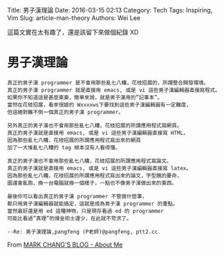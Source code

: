 Title: 男子漢理論
Date: 2016-03-15 02:13
Category: Tech
Tags: Inspiring, Vim
Slug: article-man-theory
Authors: Wei Lee

這篇文實在太有趣了，還是該留下來做個紀錄 XD

<!--more-->

# 男子漢理論

```text
真正的男子漢 programmer 是不會用那些亂七八糟，花枝招展的，所謂整合開發環境。
真正的男子漢 programmer 就是直接用 emacs, 或是 vi 這些男子漢編輯器直接寫程式。
如果你不知道這是甚麼東東，簡單來說，就是男子漢用的”記事本”。
當然在花枝招展，看來很娘的 Wxxxxws下要找到這些男子漢編輯器有一定難度，
但這絕對難不倒一個真正的男子漢 programmer。

另外真正的男子漢也不會用那些亂七八糟，花枝招展的所謂應用程式寫網頁。
真正的男子漢就是直接用 emacs, 或是 vi 這些男子漢編輯器直接寫 HTML，
因為那些亂七八糟，花枝招展的所謂應用程式寫出來的網頁
加了一大堆亂七八糟的 tag 根本沒有人看得懂。

真正的男子漢也不會用那些亂七八糟，花枝招展的所謂應用程式寫論文。
真正的男子漢就是直接用 emacs, 或是 vi 這些男子漢編輯器直接寫 latex。
因為那些亂七八糟，花枝招展的所謂應用程式寫出來的論文，字型醜的要命，
圖還會亂跑，換一台電腦就換一個樣子，一點也不像男子漢做出來的東西。

最後你可以看出真正的男子漢 programmer 不管做什麼事，
都只用男子漢編輯器就能搞定，這就是成為男子漢 programmer 的重點。
當然最好還是用 ed 這種神物，只是現存看過 ed 的 programmer
可能比看過”真理”的煉金術士還少，在此就不苛求了。

--Re: 男子漢理論,pangfeng (P老師)@pangfeng, ptt2.cc
```

From [MARK CHANG'S BLOG - About Me](http://cpmarkchang.logdown.com/pages/about-me)
